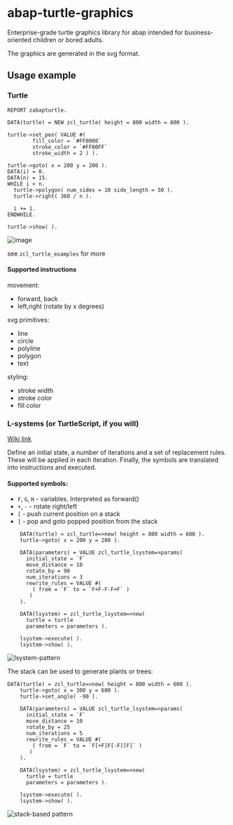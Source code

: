 # abap-turtle-graphics

Enterprise-grade turtle graphics library for abap intended for business-oriented children or bored adults. 

The graphics are generated in the svg format. 

## Usage example

### Turtle

```abap
REPORT zabapturtle.

DATA(turtle) = NEW zcl_turtle( height = 800 width = 800 ).

turtle->set_pen( VALUE #(
        fill_color = `#FF0000`
        stroke_color = `#FF00FF`
        stroke_width = 2 ) ).

turtle->goto( x = 200 y = 200 ).
DATA(i) = 0.
DATA(n) = 15.
WHILE i < n.
  turtle->polygon( num_sides = 10 side_length = 50 ).
  turtle->right( 360 / n ).

  i += 1.
ENDWHILE.

turtle->show( ).
```

![image](https://user-images.githubusercontent.com/5097067/66410268-2003fb00-e9f2-11e9-94a5-fc764b461932.png)

see `zcl_turtle_examples` for more

#### Supported instructions

movement:

- forward, back
- left,right (rotate by x degrees)

svg primitives:

- line
- circle
- polyline
- polygon
- text

styling:

- stroke width
- stroke color
- fill color



### L-systems (or TurtleScript, if you will)

[Wiki link](https://en.wikipedia.org/wiki/L-system)

Define an initial state, a number of iterations and a set of replacement rules. These will be applied in each iteration. Finally, the symbols are translated into instructions and executed.

#### Supported symbols:

- `F`, `G`, `H` - variables. Interpreted as forward()
- `+`, `-` - rotate right/left
- `[` - push current position on a stack
- `]` - pop and goto popped position from the stack

```abap
    DATA(turtle) = zcl_turtle=>new( height = 800 width = 600 ).
    turtle->goto( x = 200 y = 200 ).
    
    DATA(parameters) = VALUE zcl_turtle_lsystem=>params(
      initial_state = `F`
      move_distance = 10
      rotate_by = 90
      num_iterations = 3
      rewrite_rules = VALUE #(
        ( from = `F` to = `F+F-F-F+F` )
       )
    ).

    DATA(lsystem) = zcl_turtle_lsystem=>new(
      turtle = turtle
      parameters = parameters ).

    lsystem->execute( ).
    lsystem->show( ).
```

![lsystem-pattern](https://user-images.githubusercontent.com/5097067/66557433-2b6e3800-eb52-11e9-8ea7-de828b93f6a2.png)

The stack can be used to generate plants or trees:
```
DATA(turtle) = zcl_turtle=>new( height = 800 width = 600 ).
    turtle->goto( x = 300 y = 600 ).
    turtle->set_angle( -90 ).

    DATA(parameters) = VALUE zcl_turtle_lsystem=>params(
      initial_state = `F`
      move_distance = 10
      rotate_by = 25
      num_iterations = 5
      rewrite_rules = VALUE #(
        ( from = `F` to = `F[+F]F[-F][F]` )
       )
    ).

    DATA(lsystem) = zcl_turtle_lsystem=>new(
      turtle = turtle
      parameters = parameters ).

    lsystem->execute( ).
    lsystem->show( ).
```

![stack-based pattern](https://user-images.githubusercontent.com/5097067/66562828-c10ec500-eb5c-11e9-8568-34989d2e6365.png)

